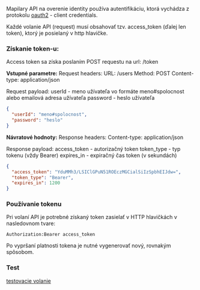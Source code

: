 Mapilary API na overenie identity používa autentifikáciu, ktorá vychádza z protokolu [oauth2](http://tools.ietf.org/html/rfc6749) - client credentials.

Každé volanie API (request) musí obsahovať tzv. access_token (ďalej len token), ktorý je posielaný v http hlavičke.


### Získanie token-u:

Access token sa získa poslaním POST requestu na url: /token

**Vstupné parametre:**
Request headers:
URL: /users
Method: POST
Content-type: application/json

Request payload:
userId - meno užívateľa vo formáte meno#spolocnost alebo emailová adresa užívateľa
password - heslo užívateľa

```json
{
  "userId": "meno#spolocnost",
  "password": "heslo"
}
```

**Návratové hodnoty:**
Response headers:
Content-type: application/json

Response payload:
access_token - autorizačný token
token_type - typ tokenu (vždy Bearer)
expires_in - expiračný čas token (v sekundách)

```json
{
  "access_token": "YduMMh3/LSIClGPuN51ROEczMGCialSiIzSpbhEIJdw=",
  "token_type": "Bearer",
  "expires_in": 1200
}
```

### Používanie tokenu

Pri volaní API je potrebné získaný token zasielať v HTTP hlavičkách v nasledovnom tvare:

```
Authorization:Bearer access_token
```

Po vypršaní platnosti tokena je nutné vygenerovať nový, rovnakým spôsobom.


### Test

[testovacie volanie](https://mapilary.com/api-docs/#!/auth/userLogin_post_0)
